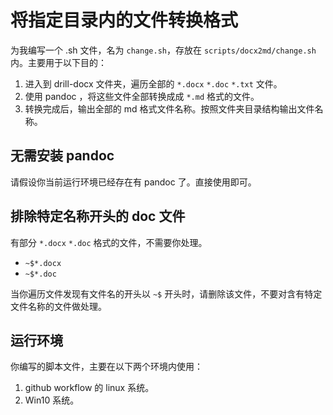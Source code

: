 # 将指定目录内的文件转换格式

为我编写一个 .sh 文件，名为 `change.sh`，存放在 `scripts/docx2md/change.sh` 内。主要用于以下目的：

1. 进入到 drill-docx 文件夹，遍历全部的 `*.docx` `*.doc` `*.txt` 文件。
2. 使用 pandoc ，将这些文件全部转换成成 `*.md` 格式的文件。
3. 转换完成后，输出全部的 md 格式文件名称。按照文件夹目录结构输出文件名称。

## 无需安装 pandoc

请假设你当前运行环境已经存在有 pandoc 了。直接使用即可。

## 排除特定名称开头的 doc 文件

有部分 `*.docx` `*.doc` 格式的文件，不需要你处理。

- `~$*.docx`
- `~$*.doc`

当你遍历文件发现有文件名的开头以 `~$` 开头时，请删除该文件，不要对含有特定文件名称的文件做处理。

## 运行环境

你编写的脚本文件，主要在以下两个环境内使用：

1. github workflow 的 linux 系统。
2. Win10 系统。
